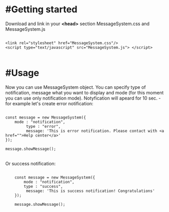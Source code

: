 <h1>#Getting started</h1>
<p>Download and link in your <b>&lt;head&gt;</b> section MessageSystem.css and MessageSystem.js</p>

<pre>
<code>
&lt;link rel="stylesheet" href="MessageSystem.css"/&gt;
&lt;script type="text/javascript" src="MessageSystem.js"&gt; &lt;/script&gt;
</code>
</pre>

<h1>#Usage</h1>
<p>Now you can use MessageSystem object. You can specify type of notification, message what you want to display and mode (for this moment you can use only notification mode). Notyfication will apeard for 10 sec. - for example let's create error notification:</p>

<pre>
<code>
const message = new MessageSystem({
    mode : "notification",
         type : "error",
         message: 'This is error notification. Please contact with &lt;a href=""&gt;Help center&lt;/a&gt;'
});
                                
message.showMessage();
</code>
</pre>

<p>Or success notification:</p>

<pre>
<code>	
    const message = new MessageSystem({
        mode : "notification",
        type : "success",
         message: 'This is success notification! Congratulations'
    });
                                
    message.showMessage();
</code>
</pre>
